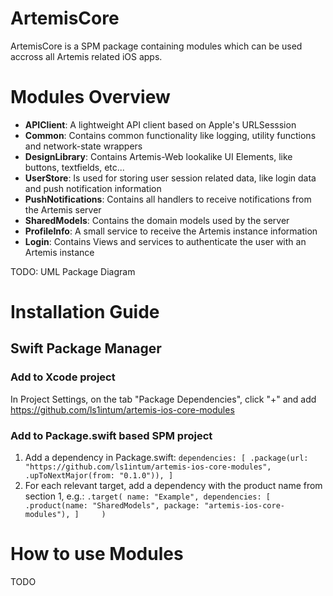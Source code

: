 # ArtemisCore

ArtemisCore is a SPM package containing modules which can be used accross all Artemis related iOS apps.

# Modules Overview

- **APIClient**: A lightweight API client based on Apple's URLSesssion
- **Common**: Contains common functionality like logging, utility functions and network-state wrappers
- **DesignLibrary**: Contains Artemis-Web lookalike UI Elements, like buttons, textfields, etc... 
- **UserStore**: Is used for storing user session related data, like login data and push notification information
- **PushNotifications**: Contains all handlers to receive notifications from the Artemis server
- **SharedModels**: Contains the domain models used by the server
- **ProfileInfo**: A small service to receive the Artemis instance information
- **Login**: Contains Views and services to authenticate the user with an Artemis instance

TODO: UML Package Diagram

# Installation Guide

## Swift Package Manager

### Add to Xcode project

In Project Settings, on the tab "Package Dependencies", click "+" and add <https://github.com/ls1intum/artemis-ios-core-modules>

### Add to Package.swift based SPM project

1. Add a dependency in Package.swift:
``
dependencies: [
    .package(url: "https://github.com/ls1intum/artemis-ios-core-modules", .upToNextMajor(from: "0.1.0")),
]
``
2. For each relevant target, add a dependency with the product name from section 1, e.g.:
``
.target(
    name: "Example",
    dependencies: [
        .product(name: "SharedModels", package: "artemis-ios-core-modules"),
    ]    
)
``

# How to use Modules

TODO
